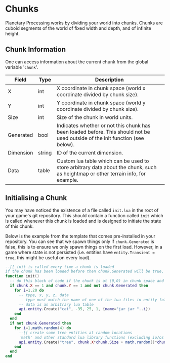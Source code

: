 # Chunks

Planetary Processing works by dividing your world into chunks. Chunks are cuboid segments of the world of fixed width and depth, and of infinite height.

## Chunk Information

One can access information about the current chunk from the global variable '`chunk`'.

| Field     | Type   | Description                                                                                                                       |
| --------- | ------ | --------------------------------------------------------------------------------------------------------------------------------- |
| X         | int    | X coordinate in chunk space (world x coordinate divided by chunk size).                                                           |
| Y         | int    | Y coordinate in chunk space (world y coordinate divided by chunk size).                                                           |
| Size      | int    | Size of the chunk in world units.                                                                                                 |
| Generated | bool   | Indicates whether or not this chunk has been loaded before. This should not be used outside of the init function (see below).     |
| Dimension | string | ID of the current dimension.                                                                                                      |
| Data      | table  | Custom lua table which can be used to store arbitrary data about the chunk, such as heightmap or other terrain info, for example. |

## Initialising a Chunk

You may have noticed the existence of a file called `init.lua` in the root of your game's git repository. This should contain a function called `init` which is called whenever this chunk is loaded and is designed to initiate the state of this chunk.

Below is the example from the template that comes pre-installed in your repository. You can see that we spawn things only if `chunk.Generated` is false, this is to ensure we only spawn things on the first load. However, in a game where state is not persisted (i.e. entities have `entity.Transient = true`, this might be useful on every load).

```lua
--[[ init is called every time a chunk is loaded
if the chunk has been loaded before then chunk.Generated will be true, else it will be false ]]
function init()
  -- do this block of code if the chunk is at (0,0) in chunk space and has not been generated yet
  if chunk.X == 1 and chunk.Y == 1 and not chunk.Generated then
    for i=1,20 do
      -- type, x, y, z, data
      -- type must match the name of one of the lua files in entity folder of this repo
      -- data is an arbitrary lua table
      api.entity.Create("cat", -35, 25, 1, {name="jar jar "..i})
    end
  end
  if not chunk.Generated then
    for i=1,math.random(4) do
      --[[ create some tree entities at random locations
      'math' and other standard lua library functions (excluding io/os operations) are included ]]
      api.entity.Create("tree", chunk.X*chunk.Size + math.random()*chunk.Size, chunk.Y*chunk.Size + math.random()*chunk.Size, 1, {})
    end
  end
end
```
